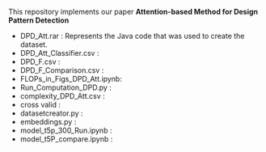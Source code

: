 This repository implements our paper <b>Attention-based Method for Design Pattern Detection</b>
* DPD_Att.rar : Represents the Java code that was used to create the dataset.
* DPD_Att_Classifier.csv :
* DPD_F.csv :
* DPD_F_Comparison.csv :
* FLOPs_in_Figs_DPD_Att.ipynb:
* Run_Computation_DPD.py :
* complexity_DPD_Att.csv :
* cross valid :
* datasetcreator.py :
* embeddings.py :
* model_t5p_300_Run.ipynb :
* model_t5P_compare.ipynb :
